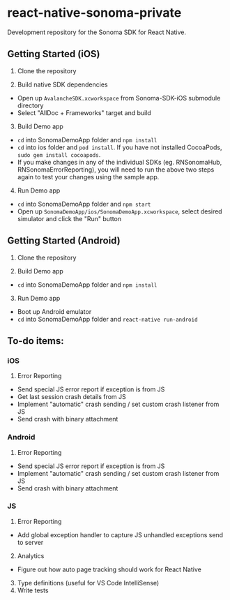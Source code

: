 # react-native-sonoma-private

Development repository for the Sonoma SDK for React Native.

## Getting Started (iOS)

1. Clone the repository

2. Build native SDK dependencies
  - Open up `AvalancheSDK.xcworkspace` from Sonoma-SDK-iOS submodule directory
  - Select "AllDoc + Frameworks" target and build

3. Build Demo app
  - `cd` into SonomaDemoApp folder and `npm install`
  - `cd` into ios folder and `pod install`. If you have not installed CocoaPods, `sudo gem install cocoapods`.
  - If you make changes in any of the individual SDKs (eg. RNSonomaHub, RNSonomaErrorReporting), you will need to run the above two steps again to test your changes using the sample app.

4. Run Demo app
  - `cd` into SonomaDemoApp folder and `npm start`
  - Open up `SonomaDemoApp/ios/SonomaDemoApp.xcworkspace`, select desired simulator and click the "Run" button

## Getting Started (Android)

1. Clone the repository

2. Build Demo app
  - `cd` into SonomaDemoApp folder and `npm install`

3. Run Demo app
  - Boot up Android emulator
  - `cd` into SonomaDemoApp folder and `react-native run-android`

## To-do items:

### iOS

1. Error Reporting
  - Send special JS error report if exception is from JS
  - Get last session crash details from JS
  - Implement "automatic" crash sending / set custom crash listener from JS
  - Send crash with binary attachment

### Android

1. Error Reporting
  - Send special JS error report if exception is from JS
  - Implement "automatic" crash sending / set custom crash listener from JS
  - Send crash with binary attachment

### JS

1. Error Reporting
  - Add global exception handler to capture JS unhandled exceptions send to server
2. Analytics
  - Figure out how auto page tracking should work for React Native
3. Type definitions (useful for VS Code IntelliSense)
4. Write tests
